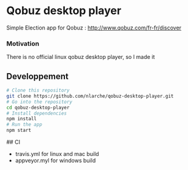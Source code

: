 # Qobuz desktop player

Simple Election app for Qobuz : http://www.qobuz.com/fr-fr/discover

### Motivation

There is no official linux qobuz desktop player, so I made it

## Developpement

```bash
# Clone this repository
git clone https://github.com/nlarche/qobuz-desktop-player.git
# Go into the repository
cd qobuz-desktop-player
# Install dependencies
npm install
# Run the app
npm start
```

## CI

 - travis.yml for linux and mac build
 - appveyor.myl for windows build